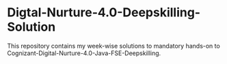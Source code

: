 # Digtal-Nurture-4.0-Deepskilling-Solution
This repository contains my week-wise solutions to mandatory hands-on to Cognizant-Digital-Nurture-4.0-Java-FSE-Deepskilling.
